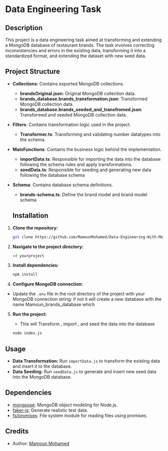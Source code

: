 # Data Engineering Task 

## Description

This project is a data engineering task aimed at transforming and extending a MongoDB database of restaurant brands. The task involves correcting inconsistencies and errors in the existing data, transforming it into a standardized format, and extending the dataset with new seed data.

## Project Structure

- **Collections**: Contains exported MongoDB collections.
  - **brandsOriginal.json**: Original MongoDB collection data.
  - **brands_database.brands_transformation.json**: Transformed MongoDB collection data.
  - **brands_database.brands_seeded_and_transfromed.json**: Transformed and seeded MongoDB collection data.

- **Filters**: Contains transformation logic used in the project.
  - **Transformer.ts**: Transforming and validating number datatypes into the schema.

- **MainFunctions**: Contains the business logic behind the implementation.
   - **importData.ts**: Responsible for importing the data into the database following the schema rules and apply transformations.
   - **seedData.ts**: Responsible for seeding and generating new data following the database schema


- **Schema**: Contains database schema definitions.
  - **brands-schema.ts**: Define the brand model and brand model schema
  
  ## Installation

1. **Clone the repository:**

   ```bash
   git clone https://github.com/MamounMohamed/Data-Engineering-With-Mongose.git

2. **Navigate to the project directory:**

   ```bash
   cd yourproject
   
3. **Install dependencies:**

   ```bash
   npm install
   
4. **Configure MongoDB connection:**
  - Update the `.env` file in the root directory of the project with your MongoDB connection string: if not it will create a new database with the name Mamoun_brands_database which


5. **Run the project:**
   - This will Transform , import , and seed the data into the database 

   ```bash
   node index.js
   

## Usage

- **Data Transformation:** Run `importData.js` to transform the existing data and insert it to the database.
- **Data Seeding:** Run `seedData.js` to generate and insert new seed data into the MongoDB database.

## Dependencies

- [mongoose](https://www.npmjs.com/package/mongoose): MongoDB object modeling for Node.js.
- [faker-js](https://www.npmjs.com/package/@faker-js/faker): Generate realistic test data.
- [fs/promises](https://nodejs.org/api/fs.html#fs_promises_example): File system module for reading files using promises.


## Credits

- Author: [Mamoun Mohamed](https://github.com/MamounMohamed)

